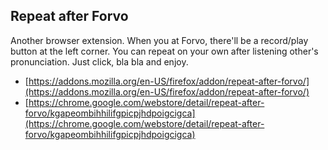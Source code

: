 ## Repeat after Forvo
Another browser extension. When you at Forvo, there'll be a record/play button at the left corner. You can repeat on your own after listening other's pronunciation. Just click, bla bla and enjoy.

- [https://addons.mozilla.org/en-US/firefox/addon/repeat-after-forvo/](https://addons.mozilla.org/en-US/firefox/addon/repeat-after-forvo/)
- [https://chrome.google.com/webstore/detail/repeat-after-forvo/kgapeombihhilifgpicpjhdpoigcigca](https://chrome.google.com/webstore/detail/repeat-after-forvo/kgapeombihhilifgpicpjhdpoigcigca)
